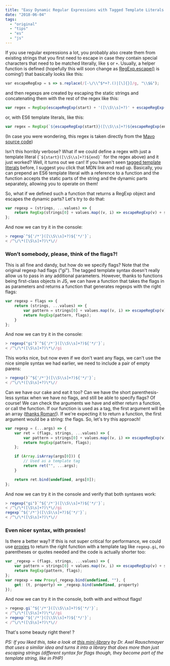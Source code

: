 ```yaml
---
title: "Easy Dynamic Regular Expressions with Tagged Template Literals and Proxies"
date: "2018-06-04"
tags:
  - "original"
  - "tips"
  - "es"
  - "js"
---
```


If you use regular expressions a lot, you probably also create them from existing strings that you first need to escape in case they contain special characters that need to be matched literally, like `$` or `+`. Usually, a helper function is defined (hopefully this will soon change as [RegExp.escape()](https://github.com/benjamingr/RegExp.escape/) is coming!) that basically looks like this:

```js
var escapeRegExp = s => s.replace(/[-\/\\^$*+?.()|[\]{}]/g, "\\$&");
```

and then regexps are created by escaping the static strings and concatenating them with the rest of the regex like this:

```js
var regex = RegExp(escapeRegExp(start) + '([\\S\\s]+?)' + escapeRegExp(end), "gi")
```

or, with ES6 template literals, like this:

```js
var regex = RegExp(`${escapeRegExp(start)}([\\S\\s]+?)${escapeRegExp(end)}`, "gi")
```

(In case you were wondering, this regex is taken directly from the [Mavo source code](https://github.com/mavoweb/mavo/blob/master/src/expression.js#L48))

Isn't this horribly verbose? What if we could define a regex with just a template literal (`` `${start}([\\S\\s]+?)${end}` `` for the regex above) and it just worked? Well, it turns out we can! If you haven't seen [tagged template literals](https://developer.mozilla.org/en-US/docs/Web/JavaScript/Reference/Template_literals#Tagged_templates) before, I suggest you click that MDN link and read up. Basically, you can prepend an ES6 template literal with a reference to a function and the function accepts the static parts of the string and the dynamic parts separately, allowing you to operate on them!

So, what if we defined such a function that returns a RegExp object and escapes the dynamic parts? Let's try to do that:

```js
var regexp = (strings, ...values) => {
	return RegExp(strings[0] + values.map((v, i) => escapeRegExp(v) + strings[i+1]).join(""))
};
```

And now we can try it in the console:

```js
> regexp`^${'/*'}([\\S\\s]+?)${'*/'}`;
< /^\/\*([\S\s]+?)\*\//
```

### Won’t somebody, please, think of the flags?!

This is all fine and dandy, but how do we specify flags? Note that the original regexp had flags ("gi"). The tagged template syntax doesn't really allow us to pass in any additional parameters. However, thanks to functions being first-class objects in JS, we can have a function that takes the flags in as parameters and returns a function that generates regexps with the right flags:

```js
var regexp = flags => {
	return (strings, ...values) => {
		var pattern = strings[0] + values.map((v, i) => escapeRegExp(v) + strings[i+1]).join("")
		return RegExp(pattern, flags);
	}
};
```

And now we can try it in the console:

```js
> regexp("gi")`^${'/*'}([\\S\\s]+?)${'*/'}`;
< /^\/\*([\S\s]+?)\*\//gi
```

This works nice, but now even if we don't want any flags, we can't use the nice simple syntax we had earlier, we need to include a pair of empty parens:

```js
> regexp()`^${'/*'}([\\S\\s]+?)${'*/'}`;
< /^\/\*([\S\s]+?)\*\//
```

Can we have our cake and eat it too? Can we have the short parenthesis-less syntax when we have no flags, and still be able to specify flags? Of course! We can check the arguments we have and either return a function, or call the function. If our function is used as a tag, the first argument will be an array ([thanks Roman!](http://lea.verou.me/2018/06/easy-dynamic-regular-expressions-with-tagged-template-literals-and-proxies/#comment-3930513790)). If we're expecting it to return a function, the first argument would be a string: the flags. So, let's try this approach!

```js
var regexp = (...args) => {
	var ret = (flags, strings, ...values) => {
		var pattern = strings[0] + values.map((v, i) => escapeRegExp(v) + strings[i+1]).join("");
		return RegExp(pattern, flags);
	};

	if (Array.isArray(args[0])) {
		// Used as a template tag
		return ret("", ...args);
	}

	return ret.bind(undefined, args[0]);
};
```

And now we can try it in the console and verify that both syntaxes work:

```js
> regexp("gi")`^${'/*'}([\\S\\s]+?)${'*/'}`;
< /^\/\*([\S\s]+?)\*\//gi
regexp`^${'/*'}([\\S\\s]+?)${'*/'}`;
< /^\/\*([\S\s]+?)\*\//
```

### Even nicer syntax, with proxies!

Is there a better way? If this is not super critical for performance, we could use [proxies](https://developer.mozilla.org/en-US/docs/Web/JavaScript/Reference/Global_Objects/Proxy) to return the right function with a template tag like `regexp.gi`, no parentheses or quotes needed and the code is actually shorter too:

```js
var _regexp = (flags, strings, ...values) => {
	var pattern = strings[0] + values.map((v, i) => escapeRegExp(v) + strings[i+1]).join("");
	return RegExp(pattern, flags);
};
var regexp = new Proxy(_regexp.bind(undefined, ""), {
	get: (t, property) => _regexp.bind(undefined, property)
});
```

And now we can try it in the console, both with and without flags!

```js
> regexp.gi`^${'/*'}([\\S\\s]+?)${'*/'}`;
< /^\/\*([\S\s]+?)\*\//gi
> regexp`^${'/*'}([\\S\\s]+?)${'*/'}`;
< /^\/\*([\S\s]+?)\*\//
```

That's some beauty right there! ?

_PS: If you liked this, take a look at [this mini-library](http://2ality.com/2017/07/re-template-tag.html) by Dr. Axel Rauschmayer that uses a similar idea and turns it into a library that does more than just escaping strings (different syntax for flags though, they become part of the template string, like in PHP)_
